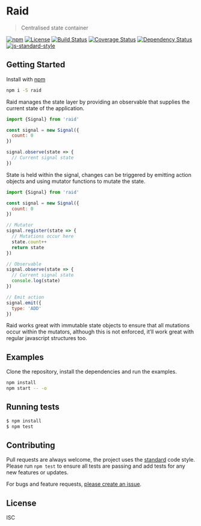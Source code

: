 # Raid

> Centralised state container

[![npm](https://img.shields.io/npm/v/raid.svg?style=flat)](https://www.npmjs.com/package/raid)
[![License](https://img.shields.io/npm/l/raid.svg)](https://www.npmjs.com/package/raid)
[![Build Status](https://travis-ci.org/mattstyles/raid.svg?branch=master)](https://travis-ci.org/mattstyles/raid)
[![Coverage Status](https://coveralls.io/repos/mattstyles/raid/badge.svg?branch=master&service=github)](https://coveralls.io/github/mattstyles/raid?branch=master)
[![Dependency Status](https://david-dm.org/mattstyles/raid.svg)](https://david-dm.org/mattstyles/raid)
[![js-standard-style](https://img.shields.io/badge/code%20style-standard-brightgreen.svg)](http://standardjs.com/)

## Getting Started

Install with [npm](https://npmjs.com)

```sh
npm i -S raid
```

Raid manages the state layer by providing an observable that supplies the current state of the application.

```js
import {Signal} from 'raid'

const signal = new Signal({
  count: 0
})

signal.observe(state => {
  // Current signal state
})
```

State is held within the signal, changes can be triggered by emitting action objects and using mutator functions to mutate the state.

```js
import {Signal} from 'raid'

const signal = new Signal({
  count: 0
})

// Mutator
signal.register(state => {
  // Mutations occur here
  state.count++
  return state
})

// Observable
signal.observe(state => {
  // Current signal state
  console.log(state)
})

// Emit action
signal.emit({
  type: 'ADD'
})
```

Raid works great with immutable state objects to ensure that all mutations occur within the mutators, although this is not enforced, it’ll work great with regular javascript structures too.

## Examples

Clone the repository, install the dependencies and run the examples.

```sh
npm install
npm start -- -o
```

## Running tests

```sh
$ npm install
$ npm test
```

## Contributing

Pull requests are always welcome, the project uses the [standard](http://standardjs.com) code style. Please run `npm test` to ensure all tests are passing and add tests for any new features or updates.

For bugs and feature requests, [please create an issue]().

## License

ISC
